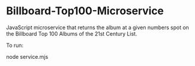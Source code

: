 # Billboard-Top100-Microservice
JavaScript microservice that returns the album at a given numbers spot on the Billboard Top 100 Albums of the 21st Century List.

To run:

node service.mjs
